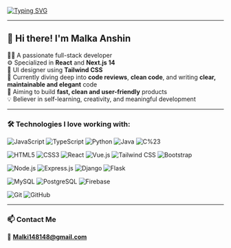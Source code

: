 [![Typing SVG](https://readme-typing-svg.herokuapp.com?font=Varela+Round&size=24&duration=3000&pause=800&color=38B2AC&center=true&vCenter=true&width=500&lines=Welcome+to+my+profile!;I'm+Malka+Anshin+%F0%9F%91%8B;Full+Stack+Developer+%F0%9F%A7%A0;Living+code+and+design)](https://github.com/your-username)

---

## 👋 Hi there! I'm Malka Anshin

👩‍💻 A passionate full-stack developer  
⚙️ Specialized in **React** and **Next.js 14**  
🎨 UI designer using **Tailwind CSS**  
🌱 Currently diving deep into **code reviews**, **clean code**, and writing **clear, maintainable and elegant** code  
🎯 Aiming to build **fast, clean and user-friendly** products  
💡 Believer in self-learning, creativity, and meaningful development

---

### 🛠️ Technologies I love working with:

![JavaScript](https://img.shields.io/badge/-JavaScript-F7DF1E?style=for-the-badge&logo=javascript&logoColor=black)
![TypeScript](https://img.shields.io/badge/-TypeScript-007ACC?style=for-the-badge&logo=typescript)
![Python](https://img.shields.io/badge/-Python-3776AB?style=for-the-badge&logo=python&logoColor=white)
![Java](https://img.shields.io/badge/-Java-007396?style=for-the-badge&logo=java&logoColor=white)
![C%23](https://img.shields.io/badge/-C%23-239120?style=for-the-badge&logo=c-sharp&logoColor=white)

![HTML5](https://img.shields.io/badge/-HTML5-E34F26?style=for-the-badge&logo=html5&logoColor=white)
![CSS3](https://img.shields.io/badge/-CSS3-1572B6?style=for-the-badge&logo=css3)
![React](https://img.shields.io/badge/-React-20232A?style=for-the-badge&logo=react)
![Vue.js](https://img.shields.io/badge/-Vue.js-4FC08D?style=for-the-badge&logo=vue.js&logoColor=white)
![Tailwind CSS](https://img.shields.io/badge/-TailwindCSS-38B2AC?style=for-the-badge&logo=tailwind-css)
![Bootstrap](https://img.shields.io/badge/-Bootstrap-7952B3?style=for-the-badge&logo=bootstrap)

![Node.js](https://img.shields.io/badge/-Node.js-339933?style=for-the-badge&logo=nodedotjs)
![Express.js](https://img.shields.io/badge/-Express.js-000000?style=for-the-badge&logo=express&logoColor=white)
![Django](https://img.shields.io/badge/-Django-092E20?style=for-the-badge&logo=django&logoColor=white)
![Flask](https://img.shields.io/badge/-Flask-000000?style=for-the-badge&logo=flask&logoColor=white)

![MySQL](https://img.shields.io/badge/-MySQL-4479A1?style=for-the-badge&logo=mysql&logoColor=white)
![PostgreSQL](https://img.shields.io/badge/-PostgreSQL-4169E1?style=for-the-badge&logo=postgresql&logoColor=white)
![Firebase](https://img.shields.io/badge/-Firebase-FFCA28?style=for-the-badge&logo=firebase&logoColor=black)

![Git](https://img.shields.io/badge/-Git-F05032?style=for-the-badge&logo=git&logoColor=white)
![GitHub](https://img.shields.io/badge/-GitHub-181717?style=for-the-badge&logo=github)


---

### 📫 Contact Me

📧 **Malki148148@gmail.com**  

